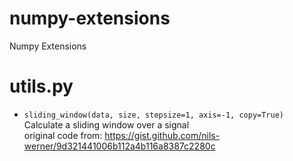 # numpy-extensions
Numpy Extensions


# utils.py
* `sliding_window(data, size, stepsize=1, axis=-1, copy=True)` <br>
     Calculate a sliding window over a signal <br>
     original code from: https://gist.github.com/nils-werner/9d321441006b112a4b116a8387c2280c
